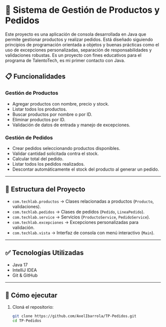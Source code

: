 # 🛒 Sistema de Gestión de Productos y Pedidos

Este proyecto es una aplicación de consola desarrollada en Java que permite gestionar productos y realizar pedidos. Está diseñado siguiendo principios de programación orientada a objetos y buenas prácticas como el uso de excepciones personalizadas, separación de responsabilidades y validaciones robustas.
Es un proyecto con fines educativos para el programa de TalentoTech, es mi primer contacto con Java.


## 📋 Funcionalidades

### Gestión de Productos
- Agregar productos con nombre, precio y stock.
- Listar todos los productos.
- Buscar productos por nombre o por ID.
- Eliminar productos por ID.
- Validación de datos de entrada y manejo de excepciones.

### Gestión de Pedidos
- Crear pedidos seleccionando productos disponibles.
- Validar cantidad solicitada contra el stock.
- Calcular total del pedido.
- Listar todos los pedidos realizados.
- Descontar automáticamente el stock del producto al generar un pedido.

---

## 🧩 Estructura del Proyecto

- `com.techlab.productos` → Clases relacionadas a productos (`Producto`, validaciones).
- `com.techlab.pedidos` → Clases de pedidos (`Pedido`, `LineaPedido`).
- `com.techlab.service` → Servicios (`ProductoService`, `PedidoService`).
- `com.techlab.excepciones` → Excepciones personalizadas para validación.
- `com.techlab.vista` → Interfaz de consola con menú interactivo (`Main`).

---

## ✅ Tecnologías Utilizadas

- Java 17
- IntelliJ IDEA
- Git & GitHub

---

## 🚀 Cómo ejecutar

1. Cloná el repositorio:
   ```bash
   git clone https://github.com/AxelIbarrola/TP-Pedidos.git
   cd TP-Pedidos
